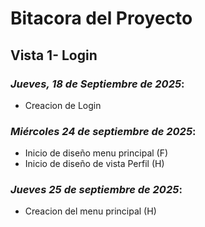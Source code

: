 # Bitacora del Proyecto
## Vista 1- Login
### _Jueves, 18 de Septiembre de 2025_: 
- Creacion de Login

### _Miércoles 24 de septiembre de 2025_: 
- Inicio de diseño menu principal (F)
- Inicio de diseño de vista Perfil (H)

### _Jueves 25 de septiembre de 2025_:
- Creacion del menu principal (H)
